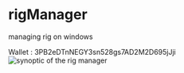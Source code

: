 # rigManager
managing rig on windows

Wallet   : 3PB2eDTnNEGY3sn528gs7AD2M2D695jJji
![synoptic of the rig manager](https://github.com/mjaafar/rigManager/blob/master/rigOneanager.png)

